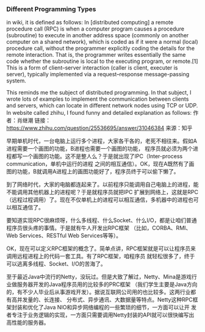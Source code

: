  ### Different Programming Types
 
 in wiki, it is defined as follows:
 In [distributed computing] a remote procedure call (RPC) is when a computer program causes a procedure 
 (subroutine) to execute in another address space (commonly on another computer on a shared network),
 which is coded as if it were a normal (local) procedure call, without the programmer explicitly coding
 the details for the remote interaction. That is, the programmer writes essentially the same code whether
 the subroutine is local to the executing program, or remote.[1] This is a form of client–server interaction
 (caller is client, executer is server), typically implemented via a request–response message-passing system.
 
 This reminds me the subject of distributed programming. In that subject, I wrote lots of examples to implement
 the communication between clients and servers, which can locate in different network nodes using TCP or UDP.
 In website called zhihu, I found funny and detailed explanation as follows:
 作者：肖继潮
链接：https://www.zhihu.com/question/25536695/answer/31046384
来源：知乎

早期单机时代，一台电脑上运行多个进程，大家各干各的，老死不相往来。假如A进程需要一个画图的功能，B进程也需要一个画图的功能，
程序员就必须为两个进程都写一个画图的功能。这不是整人么？于是就出现了IPC（Inter-process communication，单机中运行的进程
之间的相互通信）。OK，现在A既然有了画图的功能，B就调用A进程上的画图功能好了，程序员终于可以偷下懒了。


到了网络时代，大家的电脑都连起来了。以前程序只能调用自己电脑上的进程，能不能调用其他机器上的进程呢？于是就程序员就把IPC
扩展到网络上，这就是RPC（远程过程调用）了。现在不仅单机上的进程可以相互通信，多机器中的进程也可以相互通信了。

要知道实现RPC很麻烦呀，什么多线程、什么Socket、什么I/O，都是让咱们普通程序员很头疼的事情。于是就有牛人开发出RPC框架
（比如，CORBA、RMI、Web Services、RESTful Web Services等等）。

OK，现在可以定义RPC框架的概念了。简单点讲，RPC框架就是可以让程序员来调用远程进程上的代码一套工具。有了RPC框架，咱程序员
就轻松很多了，终于可以逃离多线程、Socket、I/O的苦海了。

至于最近Java中流行的Netty，没玩过。但是大致了解过，Netty、Mina是游戏行业做服务器开发的Java程序员用的比较多的PRC框架
（我们学生主要是Java方向的，有不少人毕业后从事游戏开发）。据说互联网公司用的也比较多。这两行业都有高并发量的、长连接、
分布式、异步通讯、大数据量等特点。Netty这种RPC框架封装和优化了Java NIO和异步网络编程的一些繁琐的细节，一方面可以让开
发者专注于业务逻辑的实现，一方面只需要调用Netty封装的API就可以很快编写出高性能的服务器。
